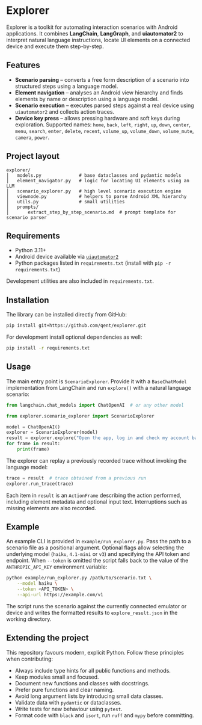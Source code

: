 # Explorer

Explorer is a toolkit for automating interaction scenarios with Android applications. It combines **LangChain**, **LangGraph**, and **uiautomator2** to interpret natural language instructions, locate UI elements on a connected device and execute them step-by-step.

## Features

- **Scenario parsing** – converts a free form description of a scenario into structured steps using a language model.
- **Element navigation** – analyses an Android view hierarchy and finds elements by name or description using a language model.
- **Scenario execution** – executes parsed steps against a real device using `uiautomator2` and collects action traces.
- **Device key press** – allows pressing hardware and soft keys during exploration. Supported names: `home`, `back`, `left`, `right`, `up`, `down`, `center`, `menu`, `search`, `enter`, `delete`, `recent`, `volume_up`, `volume_down`, `volume_mute`, `camera`, `power`.

## Project layout

```
explorer/
│   models.py              # base dataclasses and pydantic models
│   element_navigator.py   # logic for locating UI elements using an LLM
│   scenario_explorer.py   # high level scenario execution engine
│   viewnode.py            # helpers to parse Android XML hierarchy
│   utils.py               # small utilities
│   prompts/
│       extract_step_by_step_scenario.md  # prompt template for scenario parser
```

## Requirements

- Python 3.11+
- Android device available via [`uiautomator2`](https://github.com/openatx/uiautomator2)
- Python packages listed in `requirements.txt` (install with `pip -r requirements.txt`)

Development utilities are also included in `requirements.txt`.

## Installation

The library can be installed directly from GitHub:

```bash
pip install git+https://github.com/qent/explorer.git
```

For development install optional dependencies as well:

```bash
pip install -r requirements.txt
```

## Usage

The main entry point is `ScenarioExplorer`. Provide it with a `BaseChatModel` implementation from LangChain and run `explore()` with a natural language scenario:

```python
from langchain.chat_models import ChatOpenAI  # or any other model

from explorer.scenario_explorer import ScenarioExplorer

model = ChatOpenAI()
explorer = ScenarioExplorer(model)
result = explorer.explore("Open the app, log in and check my account balance")
for frame in result:
    print(frame)
```

The explorer can replay a previously recorded trace without invoking the language model:

```python
trace = result  # trace obtained from a previous run
explorer.run_trace(trace)
```

Each item in `result` is an `ActionFrame` describing the action performed, including element metadata and optional input text. Interruptions such as missing elements are also recorded.

## Example

An example CLI is provided in `example/run_explorer.py`. Pass the path to a
scenario file as a positional argument. Optional flags allow selecting the
underlying model (`haiku`, `4.1-mini` or `v3`) and specifying the API token and
endpoint. When `--token` is omitted the script falls back to the value of the
`ANTHROPIC_API_KEY` environment variable:

```bash
python example/run_explorer.py /path/to/scenario.txt \
    --model haiku \
    --token <API_TOKEN> \
    --api-url https://example.com/v1
```

The script runs the scenario against the currently connected emulator or device
and writes the formatted results to `explore_result.json` in the working
directory.

## Extending the project

This repository favours modern, explicit Python. Follow these principles when contributing:

- Always include type hints for all public functions and methods.
- Keep modules small and focused.
- Document new functions and classes with docstrings.
- Prefer pure functions and clear naming.
- Avoid long argument lists by introducing small data classes.
- Validate data with `pydantic` or dataclasses.
- Write tests for new behaviour using `pytest`.
- Format code with `black` and `isort`, run `ruff` and `mypy` before committing.


